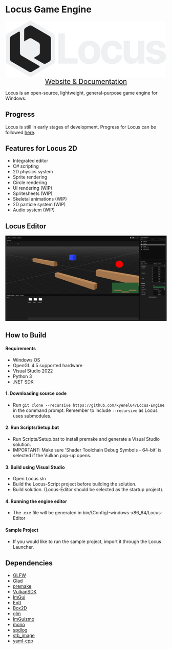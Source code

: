 # Locus Game Engine
<p align="center">
  <img src="./Resources/Branding/Logo/LocusLogoWithName.png" alt="Locus Logo" width="500"/> <br>
  <a style="font-size: 1.5em" href="https://locusengine.com">Website & Documentation</a>
</p>

Locus is an open-source, lightweight, general-purpose game engine for Windows.

## Progress
Locus is still in early stages of development. Progress for Locus can be followed [here](https://trello.com/b/NNDPkCjF/locus-kanban).

## Features for Locus 2D
- Integrated editor
- C# scripting
- 2D physics system
- Sprite rendering
- Circle rendering
- UI rendering (WIP)
- Spritesheets (WIP)
- Skeletal animations (WIP)
- 2D particle system (WIP)
- Audio system (WIP)

## Locus Editor
<p>
  <img src="./Resources/Branding/DemoScene.png" alt="Locus Editor" width="800"/>
</p>

## How to Build

#### Requirements
- Windows OS
- OpenGL 4.5 supported hardware
- Visual Studio 2022
- Python 3
- .NET SDK

#### 1. Downloading source code
- Run `git clone --recursive https://github.com/kyenel64/Locus-Engine` in the command prompt. Remember to include `--recursive` as Locus uses submodules.

#### 2. Run Scripts/Setup.bat
- Run Scripts/Setup.bat to install premake and generate a Visual Studio solution.
- IMPORTANT: Make sure 'Shader Toolchain Debug Symbols - 64-bit' is selected if the Vulkan pop-up opens.

#### 3. Build using Visual Studio
- Open Locus.sln
- Build the Locus-Script project before building the solution.
- Build solution. (Locus-Editor should be selected as the startup project).

#### 4. Running the engine editor
- The .exe file will be generated in bin/(Config)-windows-x86_64/Locus-Editor

#### Sample Project
- If you would like to run the sample project, import it through the Locus Launcher.

## Dependencies
- [GLFW](https://github.com/glfw/glfw)
- [Glad](https://github.com/Dav1dde/glad)
- [premake](https://github.com/premake/premake-core)
- [VulkanSDK](https://www.vulkan.org/)
- [ImGui](https://github.com/ocornut/imgui)
- [Entt](https://github.com/skypjack/entt)
- [Box2D](https://github.com/erincatto/box2d)
- [glm](https://github.com/g-truc/glm)
- [ImGuizmo](https://github.com/CedricGuillemet/ImGuizmo)
- [mono](https://www.mono-project.com/)
- [spdlog](https://github.com/gabime/spdlog)
- [stb_image](https://github.com/nothings/stb)
- [yaml-cpp](https://github.com/jbeder/yaml-cpp)
